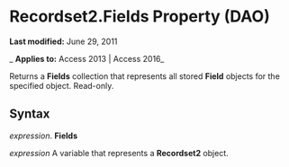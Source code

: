
# Recordset2.Fields Property (DAO)

 **Last modified:** June 29, 2011

 _ **Applies to:** Access 2013 | Access 2016_

Returns a  **Fields** collection that represents all stored **Field** objects for the specified object. Read-only.


## Syntax

 _expression_. **Fields**

 _expression_ A variable that represents a **Recordset2** object.

